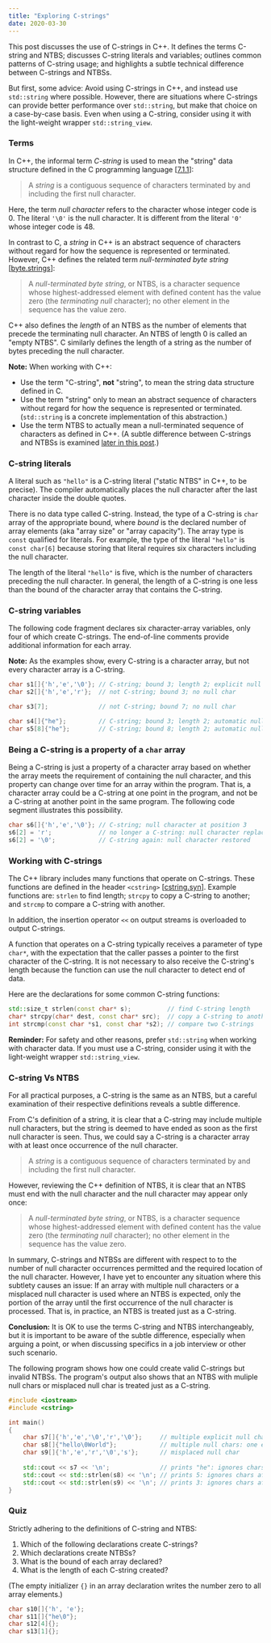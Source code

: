 ```yaml
---
title: "Exploring C-strings"
date: 2020-03-30
---
```


This post discusses the use of C-strings in C++. It defines the terms C-string and NTBS; discusses 
C-string literals and variables; outlines common patterns of C-string usage; and highlights a 
subtle technical difference between C-strings and NTBSs.

But first, some advice: Avoid using C-strings in C++, and instead use `std::string` where possible.
However, there are situations where C-strings can provide better performance over `std::string`, 
but make that choice on a case-by-case basis. Even when using a C-string, consider using it with the 
light-weight wrapper `std::string_view`.
<!--more-->

### Terms

In C++, the informal term *C-string* is used to mean the "string" data structure defined in the C 
programming language [[7.1.1](https://web.archive.org/web/20181230041359if_/http://www.open-std.org/jtc1/sc22/wg14/www/abq/c17_updated_proposed_fdis.pdf)]: 

> A *string* is a contiguous sequence of characters terminated by and including the first null 
> character.

Here, the term *null character* refers to the character whose integer code is 0. The literal `'\0'`
is the null character. It is different from the literal `'0'` whose integer code is 48.

In contrast to C, a *string* in C++ is an abstract sequence of characters without regard for how the
sequence is represented or terminated. However, C++ defines the related term *null-terminated byte 
string* [[byte.strings](https://timsong-cpp.github.io/cppwp/n4659/byte.strings)]:

> A *null-terminated byte string*, or NTBS, is a character sequence whose highest-addressed element 
> with defined content has the value zero (the *terminating null* character); no other element in 
> the sequence has the value zero.

C++ also defines the *length* of an NTBS as the number of elements that precede the terminating null
character. An NTBS of length 0 is called an "empty NTBS". C similarly defines the length of a string
as the number of bytes preceding the null character.

**Note:** When working with C++:
- Use the term "C-string", **not** "string", to mean the string data structure defined in C. 
- Use the term "string" only to mean an abstract sequence of characters without regard for how the 
  sequence is represented or terminated. (`std::string` is a concrete implementation of this
  abstraction.)
- Use the term NTBS to actually mean a null-terminated sequence of characters as defined in C++. 
  (A subtle difference between C-strings and NTBSs is examined [later in this post](#c-string-vs-ntbs).)

### C-string literals

A literal such as `"hello"` is a C-string literal ("static NTBS" in C++, to be precise). The 
compiler automatically places the null character after the last character inside the double quotes. 

There is no data type called C-string. Instead, the type of a C-string is `char` array of the 
appropriate bound, where *bound* is the declared number of array elements (aka "array size" or 
"array capacity"). The array type is `const` qualified for literals. For example, the type of the 
literal `"hello"` is `const char[6]` because storing that literal requires six characters 
including the null character.

The length of the literal `"hello"` is five, which is the number of characters preceding the null 
character. In general, the length of a C-string is one less than the bound of the character array 
that contains the C-string.

### C-string variables

The following code fragment declares six character-array variables, only four of which create 
C-strings. The end-of-line comments provide additional information for each array.

**Note:** As the examples show, every C-string is a character array, but not every character array 
is a C-string.

```cpp
char s1[]{'h','e','\0'}; // C-string; bound 3; length 2; explicit null char at position 3
char s2[]{'h','e','r'};  // not C-string; bound 3; no null char

char s3[7];              // not C-string; bound 7; no null char

char s4[]{"he"};         // C-string; bound 3; length 2; automatic null char at position 3
char s5[8]{"he"};        // C-string; bound 8; length 2; automatic null char at position 3
```

### Being a C-string is a property of a `char` array

Being a C-string is just a property of a character array based on whether the array meets the 
requirement of containing the null character, and this property can change over time for an array 
within the program. That is, a character array could be a C-string at one point in the program, and 
not be a C-string at another point in the same program. The following code segment illustrates this 
possibility.

```cpp
char s6[]{'h','e','\0'}; // C-string; null character at position 3
s6[2] = 'r';             // no longer a C-string: null character replaced
s6[2] = '\0';            // C-string again: null character restored
```

### Working with C-strings

The C++ library includes many functions that operate on C-strings. These functions are defined in 
the header `<cstring>` [[cstring.syn](https://timsong-cpp.github.io/cppwp/n4659/c.strings#cstring.syn)]. 
Example functions are: `strlen` to find length; `strcpy` to copy a C-string to another; and 
`strcmp` to compare a C-string with another.

In addition, the insertion operator `<<` on output streams is overloaded to output C-strings.

A function that operates on a C-string typically receives a parameter of type `char*`, with the 
expectation that the caller passes a pointer to the first character of the C-string. It is not 
necessary to also receive the C-string's length because the function can use the null character to 
detect end of data.

Here are the declarations for some common C-string functions:

```cpp
std::size_t strlen(const char* s);          // find C-string length 
char* strcpy(char* dest, const char* src);  // copy a C-string to another
int strcmp(const char *s1, const char *s2); // compare two C-strings
```

**Reminder:** For safety and other reasons, prefer `std::string` when working with character data. 
If you must use a C-string, consider using it with the light-weight wrapper `std::string_view`.

### C-string Vs NTBS

For all practical purposes, a C-string is the same as an NTBS, but a careful examination of their 
respective definitions reveals a subtle difference.

From C's definition of a string, it is clear that a C-string may include multiple null characters, 
but the string is deemed to have ended as soon as the first null character is seen. Thus, we could 
say a C-string is a character array with at least once occurrence of the null character.

> A *string* is a contiguous sequence of characters terminated by and including the first null 
> character.

However, reviewing the C++ definition of NTBS, it is clear that an NTBS must end with the null 
character and the null character may appear only once:

> A *null-terminated byte string*, or NTBS, is a character sequence whose highest-addressed element 
> with defined content has the value zero (the *terminating null* character); no other element in 
> the sequence has the value zero.

In summary, C-strings and NTBSs are different with respect to to the number of null character 
occurrences permitted and the required location of the null character. However, I have yet to 
encounter any situation where this subtlety causes an issue: If an array with multiple null characters 
or a misplaced null character is used where an NTBS is expected, only the portion of the array until 
the first occurrence of the null character is processed. That is, in practice, an NTBS is treated 
just as a C-string.

**Conclusion:** It is OK to use the terms C-string and NTBS interchangeably, but it is important to
be aware of the subtle difference, especially when arguing a point, or when discussing specifics in
a job interview or other such scenario.

The following program shows how one could create valid C-strings but invalid NTBSs. The program's 
output also shows that an NTBS with muliple null chars or misplaced null char is treated just as a 
C-string. 

```cpp
#include <iostream>
#include <cstring>

int main() 
{
    char s7[]{'h','e','\0','r','\0'};     // multiple explicit null chars
    char s8[]{"hello\0World"};            // multiple null chars: one explicit, one implicit
    char s9[]{'h','e','r','\0','s'};      // misplaced null char
    
    std::cout << s7 << '\n';              // prints "he": ignores chars after position 2
    std::cout << std::strlen(s8) << '\n'; // prints 5: ignores chars after position 5
    std::cout << std::strlen(s9) << '\n'; // prints 3: ignores chars after position 4
}
```

### Quiz

Strictly adhering to the definitions of C-string and NTBS:
1. Which of the following declarations create C-strings? 
2. Which declarations create NTBSs? 
3. What is the bound of each array declared?
4. What is the length of each C-string created?

(The empty initializer `{}` in an array declaration writes the number zero to all array elements.)

```cpp
char s10[]{'h', 'e'};
char s11[]{"he\0"};
char s12[4]{};
char s13[1]{};
```